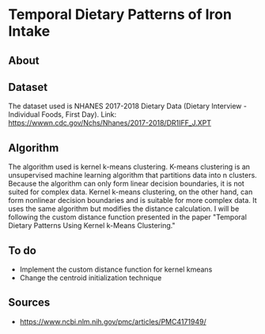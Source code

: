 # Temporal Dietary Patterns of Iron Intake

## About


## Dataset
The dataset used is NHANES 2017-2018 Dietary Data (Dietary Interview - Individual Foods, First Day). Link: https://wwwn.cdc.gov/Nchs/Nhanes/2017-2018/DR1IFF_J.XPT

## Algorithm
The algorithm used is kernel k-means clustering.
K-means clustering is an unsupervised machine learning algorithm that partitions data into n clusters.
Because the algorithm can only form linear decision boundaries, it is not suited for complex data.
Kernel k-means clustering, on the other hand, can form nonlinear decision boundaries and is suitable for more complex data.
It uses the same algorithm but modifies the distance calculation.
I will be following the custom distance function presented in the paper "Temporal Dietary Patterns Using Kernel k-Means Clustering."

## To do
* Implement the custom distance function for kernel kmeans
* Change the centroid initialization technique

## Sources
* https://www.ncbi.nlm.nih.gov/pmc/articles/PMC4171949/

